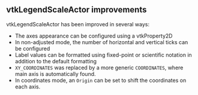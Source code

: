 ## vtkLegendScaleActor improvements

vtkLegendScaleActor has been improved in several ways:
- The axes appearance can be configured using a vtkProperty2D
- In non-adjusted mode, the number of horizontal and vertical ticks can be configured
- Label values can be formatted using fixed-point or scientific notation in addition to the default formatting
- `XY_COORDINATES` was replaced by a more generic `COORDINATES`, where main axis is automatically found.
- In coordinates mode, an `Origin` can be set to shift the coordinates on each axis.
